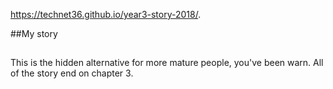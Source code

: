 https://technet36.github.io/year3-story-2018/. 

##My story
##
This is the hidden alternative for more mature people, you've been warn.
All of the story end on chapter 3.